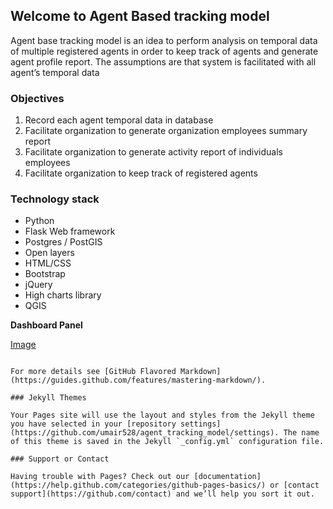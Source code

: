 ## Welcome to Agent Based tracking model

Agent base tracking model is an idea to perform analysis on temporal data of multiple registered agents in order to keep track of agents and generate agent profile report.
The assumptions are that system is facilitated with all agent’s temporal data 

### Objectives
1. Record each agent temporal data in database
2. Facilitate organization to generate organization employees summary report
3. Facilitate organization to generate activity report of individuals employees
4. Facilitate organization to keep track of registered agents  
### Technology stack
- Python
- Flask Web framework
- Postgres / PostGIS
- Open layers 
- HTML/CSS
- Bootstrap
- jQuery
- High charts library
- QGIS

**Dashboard Panel** 

[Image](https://github.com/umair528/agent_tracking_model/blob/master/dashboard%20panel.png)
```

For more details see [GitHub Flavored Markdown](https://guides.github.com/features/mastering-markdown/).

### Jekyll Themes

Your Pages site will use the layout and styles from the Jekyll theme you have selected in your [repository settings](https://github.com/umair528/agent_tracking_model/settings). The name of this theme is saved in the Jekyll `_config.yml` configuration file.

### Support or Contact

Having trouble with Pages? Check out our [documentation](https://help.github.com/categories/github-pages-basics/) or [contact support](https://github.com/contact) and we’ll help you sort it out.
